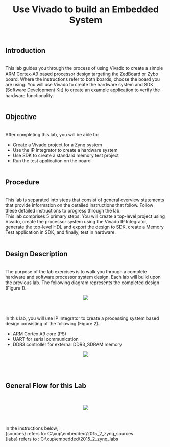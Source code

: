 <h1 align="center">Use Vivado to build an Embedded System </h1><br>	
<h2>Introduction</h2><br>
This lab guides you through the process of using Vivado to create a simple ARM Cortex-A9 based processor design targeting the ZedBoard or Zybo board. Where the instructions refer to both boards, choose the board you are using. You will use Vivado to create the hardware system and SDK (Software Development Kit) to create an example application to verify the hardware functionality.<br><br>
<h2>Objective</h2><br>
After completing this lab, you will be able to:<br>

* Create a Vivado project for a Zynq system
* Use the IP Integrator to create a hardware system 
* Use SDK to create a standard memory test project
* Run the test application on the board 
<br><br>
<h2>Procedure</h2><br>
This lab is separated into steps that consist of general overview statements that provide information on the detailed instructions that follow. Follow these detailed instructions to progress through the lab. <br>
This lab comprises 5 primary steps: You will create a top-level project using Vivado, create the processor system using the Vivado IP Integrator, generate the top-level HDL and export the design to SDK, create a Memory Test application in SDK, and finally, test in hardware.
<br><br>
<h2>Design Description </h2><br>
The purpose of the lab exercises is to walk you through a complete hardware and software processor system design. Each lab will build upon the previous lab. The following diagram represents the completed design (Figure 1).
<p align="center">
 <img src="https://user-images.githubusercontent.com/13907836/51589414-c2e40b80-1e9b-11e9-9017-2b9bfb682ed7.PNG">
</p><br><br>
In this lab, you will use IP Integrator to create a processing system based design consisting of the following (Figure 2):<br>

* ARM Cortex A9 core (PS) 
* UART for serial communication 
* DDR3 controller for external DDR3_SDRAM memory 

<p align="center">
 <img src="https://user-images.githubusercontent.com/13907836/51589335-82848d80-1e9b-11e9-9e6c-e366ead00be8.PNG">
</p><br><br>

<h2>General Flow for this Lab</h2><br>
<p align="center">
 <img src="https://user-images.githubusercontent.com/13907836/51589562-46056180-1e9c-11e9-9ebc-47da8a1af069.PNG">
</p><br><br>
In the instructions below;<br> 
{sources} refers to: C:\xup\embedded\2015_2_zynq_sources <br>
{labs} refers to : C:\xup\embedded\2015_2_zynq_labs <br>